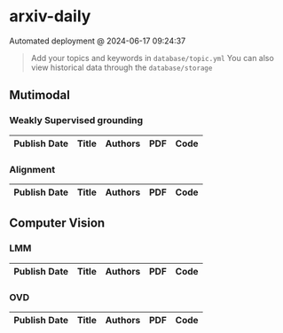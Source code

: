 # arxiv-daily
 Automated deployment @ 2024-06-17 09:24:37
> Add your topics and keywords in `database/topic.yml` 
> You can also view historical data through the `database/storage` 

## Mutimodal

### Weakly Supervised grounding
|Publish Date|Title|Authors|PDF|Code|
| :---: | :---: | :---: | :---: | :---: |

### Alignment
|Publish Date|Title|Authors|PDF|Code|
| :---: | :---: | :---: | :---: | :---: |

## Computer Vision

### LMM
|Publish Date|Title|Authors|PDF|Code|
| :---: | :---: | :---: | :---: | :---: |

### OVD
|Publish Date|Title|Authors|PDF|Code|
| :---: | :---: | :---: | :---: | :---: |
